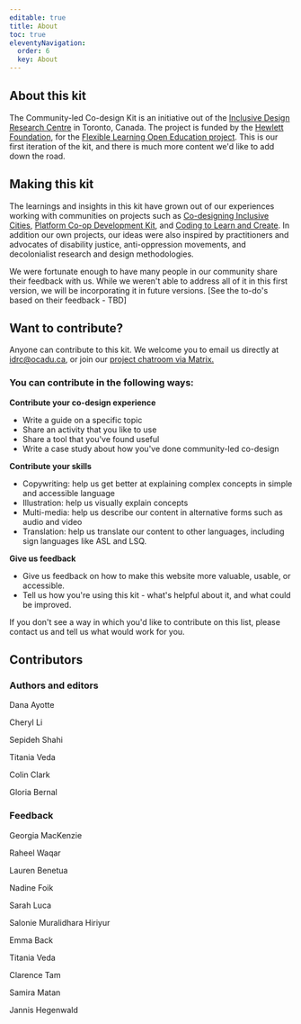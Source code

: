 ```yaml
---
editable: true
title: About
toc: true
eleventyNavigation:
  order: 6
  key: About
---
```

## About this kit

The Community-led Co-design Kit is an initiative out of the [Inclusive Design Research Centre](https://idrc.ocadu.ca/) in Toronto, Canada. The project is funded by the [Hewlett Foundation](https://hewlett.org/), for the [Flexible Learning Open Education project](https://floeproject.org/). This is our first iteration of the kit, and there is much more content we'd like to add down the road.

## Making this kit

The learnings and insights in this kit have grown out of our experiences working with communities on projects such as [Co-designing Inclusive Cities](https://cities.inclusivedesign.ca/), [Platform Co-op Development Kit](https://platform.coop/), and [Coding to Learn and Create](https://www.codelearncreate.org/). In addition our own projects, our ideas were also inspired by practitioners and advocates of disability justice, anti-oppression movements, and decolonialist research and design methodologies.

We were fortunate enough to have many people in our community share their feedback with us. While we weren't able to address all of it in this first version, we will be incorporating it in future versions. [See the to-do's based on their feedback - TBD]

## Want to contribute?

Anyone can contribute to this kit. We welcome you to email us directly at idrc@ocadu.ca, or join our [project chatroom via Matrix.](https://matrix.to/#/#fluid-codesign-kit:matrix.org?via=matrix.org)

### **You can contribute in the following ways:**

**Contribute your co-design experience**

- Write a guide on a specific topic
- Share an activity that you like to use
- Share a tool that you've found useful
- Write a case study about how you've done community-led co-design

**Contribute your skills**

- Copywriting: help us get better at explaining complex concepts in simple and accessible language
- Illustration: help us visually explain concepts
- Multi-media: help us describe our content in alternative forms such as audio and video
- Translation: help us translate our content to other languages, including sign languages like ASL and LSQ.

**Give us feedback**

- Give us feedback on how to make this website more valuable, usable, or accessible.
- Tell us how you're using this kit - what's helpful about it, and what could be improved.

If you don't see a way in which you'd like to contribute on this list, please contact us and tell us what would work for you.

## Contributors

### Authors and editors

Dana Ayotte

Cheryl Li

Sepideh Shahi

Titania Veda

Colin Clark

Gloria Bernal

### Feedback

Georgia MacKenzie

Raheel Waqar

Lauren Benetua

Nadine Foik

Sarah Luca

Salonie Muralidhara Hiriyur

Emma Back

Titania Veda

Clarence Tam

Samira Matan

Jannis Hegenwald
